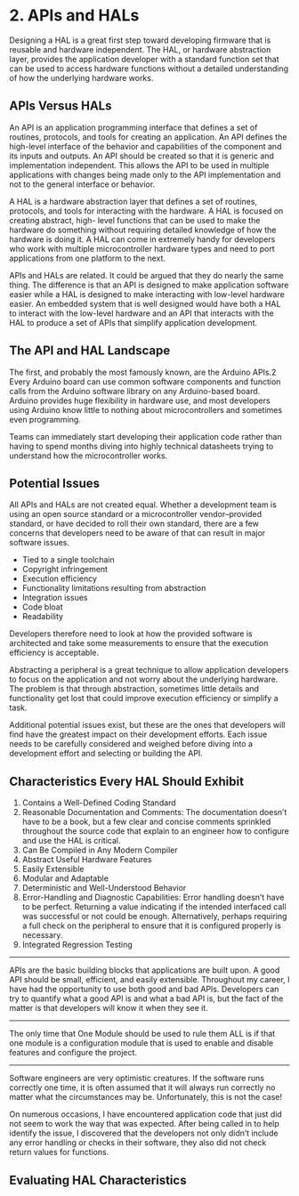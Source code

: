 # 2. APIs and HALs

Designing a HAL is a great first step toward developing firmware that is
reusable and hardware independent. The HAL, or hardware abstraction layer, provides
the application developer with a standard function set that can be used to access
hardware functions without a detailed understanding of how the underlying hardware
works.

## APIs Versus HALs

An API is an application programming interface that defines a set of routines,
protocols, and tools for creating an application. An API defines the high-level interface
of the behavior and capabilities of the component and its inputs and outputs. An API
should be created so that it is generic and implementation independent. This allows
the API to be used in multiple applications with changes being made only to the API
implementation and not to the general interface or behavior.

A HAL is a hardware abstraction layer that defines a set of routines, protocols, and
tools for interacting with the hardware. A HAL is focused on creating abstract, high-­
level functions that can be used to make the hardware do something without requiring
detailed knowledge of how the hardware is doing it. A HAL can come in extremely handy
for developers who work with multiple microcontroller hardware types and need to port
applications from one platform to the next.

APIs and HALs are related. It could be argued that they do nearly the same thing.
The difference is that an API is designed to make application software easier while a HAL
is designed to make interacting with low-level hardware easier. An embedded system
that is well designed would have both a HAL to interact with the low-level hardware
and an API that interacts with the HAL to produce a set of APIs that simplify application
development.

## The API and HAL Landscape

The first, and probably the most famously known, are the Arduino APIs.2 Every
Arduino board can use common software components and function calls from
the Arduino software library on any Arduino-based board. Arduino provides huge
flexibility in hardware use, and most developers using Arduino know little to nothing
about microcontrollers and sometimes even programming.

Teams can immediately start developing their application code rather than having to
spend months diving into highly technical datasheets trying to understand how the
microcontroller works.

## Potential Issues

All APIs and HALs are not created equal. Whether a development team is using an open
source standard or a microcontroller vendor–provided standard, or have decided to roll
their own standard, there are a few concerns that developers need to be aware of that can
result in major software issues.

- Tied to a single toolchain
- Copyright infringement
- Execution efficiency
- Functionality limitations resulting from abstraction
- Integration issues
- Code bloat
- Readability

Developers therefore need to
look at how the provided software is architected and take some measurements to ensure
that the execution efficiency is acceptable.

Abstracting a peripheral is a great technique to allow application developers to
focus on the application and not worry about the underlying hardware. The problem is
that through abstraction, sometimes little details and functionality get lost that could
improve execution efficiency or simplify a task.

Additional potential issues exist, but these are the ones that developers will find
have the greatest impact on their development efforts. Each issue needs to be carefully
considered and weighed before diving into a development effort and selecting or
building the API.

## Characteristics Every HAL Should Exhibit

1. Contains a Well-Defined Coding Standard
2. Reasonable Documentation and Comments: The documentation doesn’t have to be a book,
but a few clear and concise comments sprinkled throughout the source code that explain to
an engineer how to configure and use the HAL is critical.
3. Can Be Compiled in Any Modern Compiler
4. Abstract Useful Hardware Features
5. Easily Extensible
6. Modular and Adaptable
7. Deterministic and Well-Understood Behavior
8. Error-Handling and Diagnostic Capabilities: Error handling doesn’t have to be perfect.
Returning a value indicating if the intended interfaced call was successful or not could be enough.
Alternatively, perhaps requiring a full check on the peripheral to ensure that it is configured
properly is necessary.
10. Integrated Regression Testing


---

APIs are the basic building blocks that applications are built upon. A good API should be small,
efficient, and easily extensible. Throughout my career, I have had the opportunity to use both
good and bad APIs. Developers can try to quantify what a good API is and what a bad API is,
but the fact of the matter is that developers will know it when they see it.

---

The only time that One Module should be used to rule them ALL is if that one module is a
configuration module that is used to enable and disable features and configure the project.

---

Software engineers are very optimistic creatures. If the software runs correctly one time, it
is often assumed that it will always run correctly no matter what the circumstances may be.
Unfortunately, this is not the case!

On numerous occasions, I have encountered application code that just did not seem to work
the way that was expected. After being called in to help identify the issue, I discovered that the
developers not only didn’t include any error handling or checks in their software, they also did
not check return values for functions.

## Evaluating HAL Characteristics
